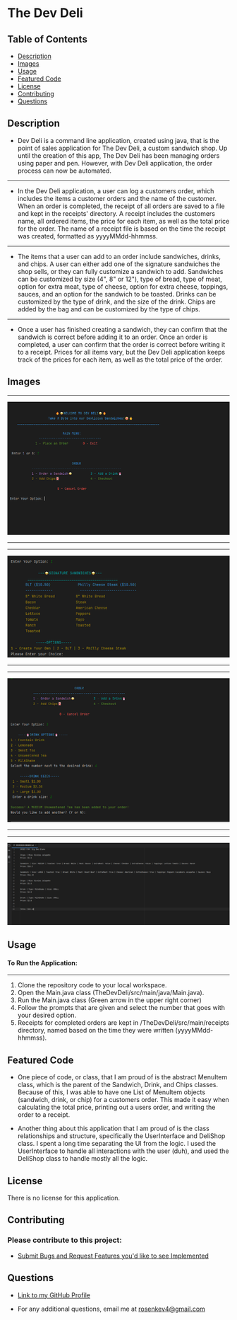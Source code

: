 # The Dev Deli

## Table of Contents

- [Description](#description)
- [Images](#images)
- [Usage](#usage)
- [Featured Code](#featured-code)
- [License](#license)
- [Contributing](#contributing)
- [Questions](#questions)

## Description

- Dev Deli is a command line application, created using java, that is the point of sales application for The Dev Deli, a
custom sandwich shop. Up until the creation of this app,
The Dev Deli has been managing orders using paper and pen. However, with Dev Deli application, the order process can now
be automated.
---
- In the Dev Deli application, a user can log a customers order, which includes the items a customer orders and the name
of the customer. When an order is completed, the receipt of
all orders are saved to a file and kept in the receipts' directory. A receipt includes the customers name, all ordered
items, the price for each item, as well as the total price for the order. The name of a receipt file is based on the
time the receipt was created, formatted as yyyyMMdd-hhmmss.
---
- The items that a user can add to an order include sandwiches, drinks, and chips. A user can either add one of the
signature sandwiches the shop sells, or they can fully customize a
sandwich to add. Sandwiches can be customized by size (4", 8" or 12"), type of bread, type of meat, option for extra
meat, type of cheese, option for extra cheese, toppings, sauces,
and an option for the sandwich to be toasted. Drinks can be customized by the type of drink, and the size of the drink.
Chips are added by the bag and can be customized by the type of chips.
---
- Once a user has finished creating a sandwich, they can confirm that the sandwich is correct before adding it to an
order. Once an order is completed, a user can confirm that the order is correct before writing it to a receipt.
Prices for all items vary, but the Dev Deli application keeps track of the prices for each item, as well as the total
price of the order.

## Images

___
![img.png](TheDevDeli/images/img.png)

___
___
![img_1.png](TheDevDeli/images/img_1.png)

___
___
![img_2.png](TheDevDeli/images/img_2.png)

___
___
![img_3.png](TheDevDeli/images/img_3.png)

## Usage

#### To Run the Application:

___

1) Clone the repository code to your local workspace.
2) Open the Main.java class (TheDevDeli/src/main/java/Main.java).
3) Run the Main.java class (Green arrow in the upper right corner)
4) Follow the prompts that are given and select the number that goes with your desired option.
5) Receipts for completed orders are kept in /TheDevDeli/src/main/receipts directory, named based on the time they were
   written (yyyyMMdd-hhmmss).

## Featured Code

- One piece of code, or class, that I am proud of is the abstract MenuItem class, which is the parent of
  the Sandwich, Drink, and Chips classes. Because of this, I was able to have one List of MenuItem objects
  (sandwich, drink, or chip) for a customers order. This made it easy when calculating the total price,
  printing out a users order, and writing the order to a receipt.

- Another thing about this application that I am proud of is the class relationships and structure, specifically the
  UserInterface and DeliShop class. I spent a long time separating the UI from the logic. I used the UserInterface to
  handle all interactions with the user (duh), and used the DeliShop class to handle mostly all the logic.

## License

There is no license for this application.

## Contributing

### Please contribute to this project:

- [Submit Bugs and Request Features you'd like to see Implemented](https://github.com/krosengr4/capstone-2/issues)

## Questions

- [Link to my GitHub Profile](https://github.com/krosengr4)

- For any additional questions, email me at rosenkev4@gmail.com
